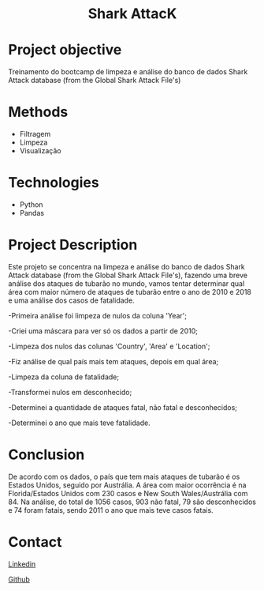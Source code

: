 # <h1 align="center">Shark AttacK</h1>


# Project objective
 Treinamento do bootcamp de limpeza e análise do banco de dados Shark Attack database (from the Global Shark Attack File's)


# Methods
  - Filtragem
  - Limpeza
  - Visualização

# Technologies 
  - Python
  - Pandas

# Project Description
  Este projeto se concentra na limpeza e análise do banco de dados Shark Attack database (from the Global Shark Attack File's), fazendo uma breve análise dos ataques de tubarão no mundo, vamos tentar determinar qual área com maior número de ataques de tubarão entre o ano de 2010 e 2018 e uma análise dos casos de fatalidade.

  -Primeira análise foi limpeza de nulos da coluna 'Year'; 

  -Criei uma máscara para ver só os dados a partir de 2010;

  -Limpeza dos nulos das colunas 'Country', 'Area' e 'Location';

  -Fiz análise de qual país mais tem ataques, depois em qual área;

  -Limpeza da coluna de fatalidade;

  -Transformei nulos em desconhecido;

  -Determinei a quantidade de ataques fatal, não fatal e desconhecidos;
  
  -Determinei o ano que mais teve fatalidade.

# Conclusion
  De acordo com os dados, o país que tem mais ataques de tubarão é os Estados Unidos, seguido por Austrália. A área com maior ocorrência é na Florida/Estados Unidos com 230 casos e New South Wales/Austrália com 84.
Na análise, do total de 1056 casos, 903 não fatal, 79 são desconhecidos e 74 foram fatais, sendo 2011 o ano que mais teve casos fatais.    
  
# Contact
  <a href="https://www.linkedin.com/in/patrick-santos-1823b4233/">Linkedin</a>

  <a href="https://github.com/patrick-S-DS">Github</a>
  
 
